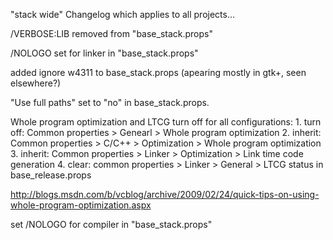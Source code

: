 "stack wide" Changelog which applies to all projects...

/VERBOSE:LIB removed from "base_stack.props"

/NOLOGO set for linker in "base_stack.props"

added ignore w4311 to base_stack.props (apearing mostly in gtk+, seen elsewhere?)

"Use full paths" set to "no" in base_stack.props.

Whole program optimization and LTCG turn off for all configurations:
		1. turn off: Common properties > Genearl > Whole program optimization
		2. inherit: Common properties > C/C++ > Optimization > Whole program optimization
		3. inherit: Common properties > Linker > Optimization > Link time code generation
		4. clear: common properties > Linker > General > LTCG status in base_release.props
		
http://blogs.msdn.com/b/vcblog/archive/2009/02/24/quick-tips-on-using-whole-program-optimization.aspx

set /NOLOGO for compiler in "base_stack.props"
